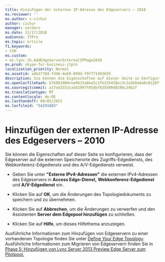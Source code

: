 ```yaml
---
title: Hinzufügen der externen IP-Adresse des Edgeservers – 2010
ms.reviewer: ''
ms.author: v-cichur
author: cichur
manager: serdars
ms.date: 11/17/2018
audience: ITPro
ms.topic: article
f1.keywords:
- CSH
ms.custom:
- ms.lync.tb.AddEdgeServerExternalIPPage2010
ms.prod: skype-for-business-itpro
localization_priority: Normal
ms.assetid: adb2778d-fd46-4ab9-899d-f97f71493659
description: Sie können die Eigenschaften auf dieser Seite so konfigurieren, dass der Edgeserver auf die externen Speicherorte des Zugriffs-Edgediensts, des Webkonferenz-Edgediensts und des A/V-Edgediensts verweist.
ms.openlocfilehash: b7b903009cee0633a04a5c1fb335418ec3c2a3b0a0a0c0128ff993be71203f2c
ms.sourcegitcommit: a17ad3332ca5d2997f85db7835500d8190c34b2f
ms.translationtype: MT
ms.contentlocale: de-DE
ms.lasthandoff: 08/05/2021
ms.locfileid: "54291083"
---
```

# <a name="add-edge-server-external-ip-2010"></a>Hinzufügen der externen IP-Adresse des Edgeservers – 2010

Sie können die Eigenschaften auf dieser Seite so konfigurieren, dass der Edgeserver auf die externen Speicherorte des Zugriffs-Edgediensts, des Webkonferenz-Edgediensts und des A/V-Edgediensts verweist.

- Geben Sie unter **"Externe IPv4-Adressen"** die externen IPv4-Adressen des Edgeservers in **Access Edge-Dienst,** **Webkonferenz-Edgedienst** und **A/V-Edgedienst** ein.

- Klicken Sie auf **OK**, um die Änderungen des Topologiedokuments zu speichern und zu übernehmen.

- Klicken Sie auf **Abbrechen**, um die Änderungen zu verwerfen und den Assistenten **Server dem Edgepool hinzufügen** zu schließen.

- Klicken Sie auf **Hilfe**, um dieses Hilfethema anzuzeigen.

Ausführliche Informationen zum Hinzufügen von Edgeservern zu einer vorhandenen Topologie finden Sie unter [Define Your Edge Topology](/previous-versions/office/lync-server-2013/lync-server-2013-define-your-edge-topology). Ausführliche Informationen zum Migrieren von Edgeservern finden Sie in [Phase 5: Hinzufügen von Lync Server 2013 Preview Edge Server zum Pilotpool.](/previous-versions/office/lync-server-2013/phase-5-add-lync-server-2013-edge-server-to-pilot-pool)